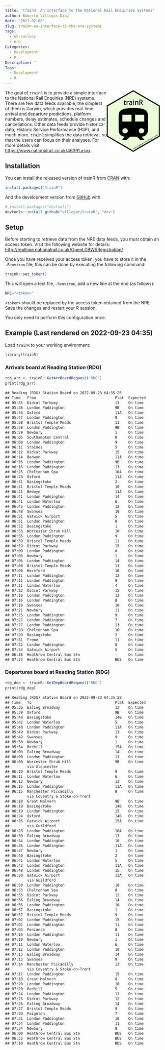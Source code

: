 ```yaml
---
title: 'trainR: An Interface to the National Rail Enquiries Systems'
author: Roberto Villegas-Diaz
date: '2021-02-08'
slug: trainR-an-interface-to-the-nre-systems
tags:
  - uk-railway
  - nre
Categories:
  - Development
  - R
Description: ''
Tags:
  - Development
  - R
---
```


<img src="https://raw.githubusercontent.com/villegar/trainR/main/inst/images/logo.png" alt="logo" align="right" height=200px/>

The goal of `trainR` is to provide a simple interface to the 
National Rail Enquiries (NRE) systems. There are few data feeds 
available, the simplest of them is Darwin, which provides real-time 
arrival and departure predictions, platform numbers, delay estimates, 
schedule changes and cancellations. Other data feeds provide historical 
data, Historic Service Performance (HSP), and much more. `trainR` 
simplifies the data retrieval, so that the users can focus on their 
analyses. For more details visit 
https://www.nationalrail.co.uk/46391.aspx.

## Installation

You can install the released version of trainR from [CRAN](https://CRAN.R-project.org) with:

``` r
install.packages("trainR")
```

And the development version from [GitHub](https://github.com/) with:

``` r
# install.packages("devtools")
devtools::install_github("villegar/trainR", "dev")
```

## Setup
Before starting to retrieve data from the NRE data feeds, you must obtain an access token. 
Visit the following website for details: http://realtime.nationalrail.co.uk/OpenLDBWSRegistration/

Once you have received your access token, you have to store it in the `.Renviron` file; this can be 
done by executing the following command:


```r
trainR::set_token()
```

This will open a text file, `.Renviron`, add a new line at the end (as follows):

```bash
NRE="<token>"
```

`<token>` should be replaced by the access token obtained from the NRE. Save the changes and restart 
your R session.

You only need to perform this configuration once.

## Example (Last rendered on 2022-09-23 04:35)

Load `trainR` to your working environment:

```r
library(trainR)
```

### Arrivals board at Reading Station (RDG)


```r
rdg_arr <- trainR::GetArrBoardRequest("RDG")
print(rdg_arr)
```

```
## Reading (RDG) Station Board on 2022-09-23 04:35:25
## Time   From                                    Plat  Expected
## 05:35  Didcot Parkway                          13    On time
## 05:38  London Paddington                       9B    On time
## 05:46  Oxford                                  11A   On time
## 05:47  London Paddington                       9     On time
## 05:58  Bristol Temple Meads                    11    On time
## 05:58  London Paddington                       9B    On time
## 05:59  Newbury                                 1     On time
## 06:05  Southampton Central                     8     On time
## 06:08  London Paddington                       9     On time
## 06:11  Staines                                 5     On time
## 06:12  Didcot Parkway                          15    On time
## 06:14  Bedwyn                                  11A   On time
## 06:16  London Paddington                       9B    On time
## 06:16  London Paddington                       13    On time
## 06:25  Cheltenham Spa                          10A   On time
## 06:28  Oxford                                  11A   On time
## 06:31  Basingstoke                             2     On time
## 06:31  Bristol Temple Meads                    10    On time
## 06:41  Bedwyn                                  11A   On time
## 06:41  London Paddington                       14    On time
## 06:41  London Waterloo                         6     On time
## 06:45  London Paddington                       12    On time
## 06:48  Swansea                                 10    On time
## 06:51  Gatwick Airport                         5     On time
## 06:51  London Paddington                       8     On time
## 06:52  Basingstoke                             1     On time
## 06:53  Worcester Shrub Hill                    10    On time
## 06:55  London Paddington                       9     On time
## 06:59  Bristol Temple Meads                    11    On time
## 06:59  Didcot Parkway                          15    On time
## 07:00  London Paddington                       8     On time
## 07:00  Newbury                                 1     On time
## 07:06  London Paddington                       14    On time
## 07:08  Bristol Temple Meads                    11    On time
## 07:09  Hereford                                10    On time
## 07:11  London Paddington                       12    On time
## 07:11  London Paddington                       9     On time
## 07:11  London Waterloo                         4     On time
## 07:12  Didcot Parkway                          15    On time
## 07:16  London Paddington                       12    On time
## 07:16  London Paddington                       8     On time
## 07:18  Swansea                                 10    On time
## 07:21  Newbury                                 11    On time
## 07:25  London Paddington                       9     On time
## 07:27  London Paddington                       7     On time
## 07:27  London Paddington                       13    On time
## 07:28  Cheltenham Spa                          10    On time
## 07:29  Basingstoke                             2     On time
## 07:31  Frome                                   11    On time
## 07:32  London Paddington                       8     On time
## 07:34  Gatwick Airport                         5     On time
## 06:18  Heathrow Central Bus Stn                -     On time
## 07:24  Heathrow Central Bus Stn                BUS   On time
```

### Departures board at Reading Station (RDG)


```r
rdg_dep <- trainR::GetDepBoardRequest("RDG")
print(rdg_dep)
```

```
## Reading (RDG) Station Board on 2022-09-23 04:35:28
## Time   To                                      Plat  Expected
## 05:36  Ealing Broadway                         13    On time
## 05:39  Oxford                                  9B    On time
## 05:40  Basingstoke                             14B   On time
## 05:42  London Waterloo                         5     On time
## 05:48  London Paddington                       11A   On time
## 05:49  Didcot Parkway                          13    On time
## 05:49  Swansea                                 9     On time
## 05:50  Newbury                                 1     On time
## 05:54  Redhill                                 15A   On time
## 06:00  Ealing Broadway                         14    On time
## 06:00  London Paddington                       11    On time
## 06:00  Worcester Shrub Hill                    9B    On time
##        via Gloucester                          
## 06:10  Bristol Temple Meads                    9     On time
## 06:11  London Waterloo                         6     On time
## 06:13  Newbury                                 13    On time
## 06:15  London Paddington                       11A   On time
## 06:15  Manchester Piccadilly                   8     On time
##        via Coventry & Stoke-on-Trent           
## 06:18  Great Malvern                           9B    On time
## 06:19  Basingstoke                             14B   On time
## 06:19  London Paddington                       15    On time
## 06:24  Oxford                                  14B   On time
## 06:26  Gatwick Airport                         15A   On time
##        via Guildford                           
## 06:28  London Paddington                       10A   On time
## 06:30  Ealing Broadway                         13    On time
## 06:34  London Paddington                       10    On time
## 06:36  London Paddington                       11A   On time
## 06:37  Newbury                                 1     On time
## 06:40  Basingstoke                             2     On time
## 06:41  London Waterloo                         5     On time
## 06:42  London Paddington                       11A   On time
## 06:48  London Paddington                       15    On time
## 06:50  Gatwick Airport                         13A   On time
##        via Guildford                           
## 06:50  London Paddington                       10    On time
## 06:53  Cheltenham Spa                          8     On time
## 06:55  Didcot Parkway                          12    On time
## 06:56  Ealing Broadway                         14    On time
## 06:56  London Paddington                       10    On time
## 06:57  Basingstoke                             1     On time
## 06:57  Bristol Temple Meads                    9     On time
## 07:02  London Paddington                       15    On time
## 07:02  London Paddington                       11    On time
## 07:03  Penzance                                8     On time
## 07:10  London Paddington                       11    On time
## 07:10  Newbury                                 1     On time
## 07:11  London Waterloo                         6     On time
## 07:12  London Paddington                       10    On time
## 07:13  Ealing Broadway                         14    On time
## 07:13  Swansea                                 9     On time
## 07:14  Manchester Piccadilly                   13    On time
##        via Coventry & Stoke-on-Trent           
## 07:17  London Paddington                       15    On time
## 07:18  Great Malvern                           8     On time
## 07:20  London Paddington                       10    On time
## 07:20  Redhill                                 5     On time
## 07:24  London Paddington                       11    On time
## 07:25  Didcot Parkway                          12    On time
## 07:26  Ealing Broadway                         14    On time
## 07:27  Bristol Temple Meads                    9     On time
## 07:30  Paignton                                7     On time
## 07:31  London Paddington                       10    On time
## 07:34  London Paddington                       11    On time
## 07:34  Newbury                                 8     On time
## 06:00  Heathrow Central Bus Stn                BUS   On time
## 06:35  Heathrow Central Bus Stn                BUS   On time
## 07:10  Heathrow Central Bus Stn                BUS   On time
```
